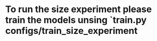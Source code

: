 # To run the size experiment please train the models unsing `train.py configs/train_size_experiment
